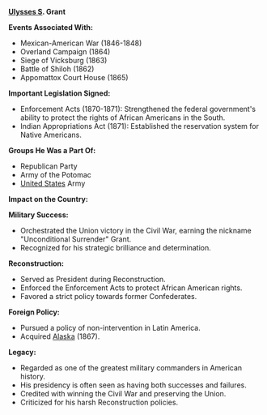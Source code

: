 **[Ulysses S](./../Ulysses-S/). Grant**

**Events Associated With:**

* Mexican-American War (1846-1848)
* Overland Campaign (1864)
* Siege of Vicksburg (1863)
* Battle of Shiloh (1862)
* Appomattox Court House (1865)

**Important Legislation Signed:**

* Enforcement Acts (1870-1871): Strengthened the federal government's ability to protect the rights of African Americans in the South.
* Indian Appropriations Act (1871): Established the reservation system for Native Americans.

**Groups He Was a Part Of:**

* Republican Party
* Army of the Potomac
* [United States](./../United-States/) Army

**Impact on the Country:**

**Military Success:**

* Orchestrated the Union victory in the Civil War, earning the nickname "Unconditional Surrender" Grant.
* Recognized for his strategic brilliance and determination.

**Reconstruction:**

* Served as President during Reconstruction.
* Enforced the Enforcement Acts to protect African American rights.
* Favored a strict policy towards former Confederates.

**Foreign Policy:**

* Pursued a policy of non-intervention in Latin America.
* Acquired [Alaska](./../Alaska/) (1867).

**Legacy:**

* Regarded as one of the greatest military commanders in American history.
* His presidency is often seen as having both successes and failures.
* Credited with winning the Civil War and preserving the Union.
* Criticized for his harsh Reconstruction policies.